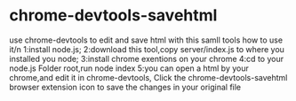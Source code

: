 # chrome-devtools-savehtml
use chrome-devtools to edit and save html with this samll tools
how to use it/n
  1:install node.js;
  2:download this tool,copy server/index.js to where you installed you node;
  3:install chrome exentions on your chrome 
  4:cd to your node.js Folder root,run node index
  5:you can open a html by your chrome,and edit it in chrome-devtools, Click the chrome-devtools-savehtml browser extension icon to save the changes in your original file
